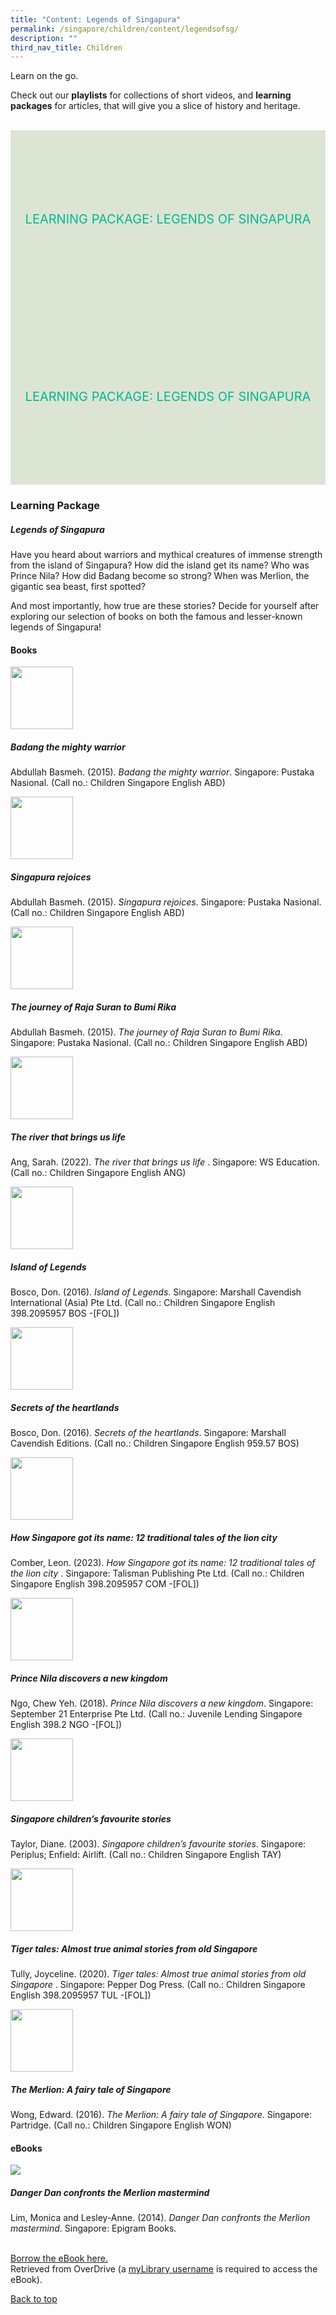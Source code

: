 ```yaml
---
title: "Content: Legends of Singapura"
permalink: /singapore/children/content/legendsofsg/
description: ""
third_nav_title: Children
---
```

<style type="text/css">
/* Links */
.content a { color: #322987; }
.content a:focus,
.content a:hover { color: #28216c; }

/* Button Outline */
.bp-button { padding-left: 1.5rem; padding-right: 1.5rem; }
.bp-button.is-primary-outline { border: 1px solid #322987; color: #322987; background-color: transparent; text-decoration: none; }
.bp-button.is-primary-outline:focus,
.bp-button.is-primary-outline:hover { border: 1px solid #322987; color: #cff2e8; background-color: #322987; text-decoration: none; }

/* Responsive Iframe */
.responsive-iframe { position: absolute; top: 0; left: 0; bottom: 0; right: 0; width: 100%; height: 100%; }
.responsive-iframe-container { position: relative; overflow: hidden; width: 100%; }
.responsive-iframe-container.ratio-16by9 { padding-top: 56.25%; }
.responsive-iframe-container.ratio-4by3 { padding-top: 75%; }
.responsive-iframe-container.ratio-3by2 { padding-top: 66.66%; }
.responsive-iframe-container.ratio-1by1 { padding-top: 100%; }

/* Click Box */
.clickbox { display: block; position: relative; width: 100%; padding-bottom: 56.25%; background-color: transparent; }
.clickbox span { padding: .5rem; }
.clickbox a { position: absolute; display: flex; width: 100%; height: 100%; align-items: center; justify-content: center; font-size: 1.25rem; text-align: center; text-decoration: none; text-transform: uppercase; }
.clickbox a:focus,
.clickbox a:hover { text-decoration: none; }

/* Mint Jade */
.clickbox.is-mint-jade { background-color: #dce5d3; color: #00b794; }
.clickbox.is-mint-jade a { color: #00b794; }
.clickbox.is-mint-jade a:focus,
.clickbox.is-mint-jade a:hover { background-color: #00b794; color: #dce5d3; } 
</style>

Learn on the go. 

Check out our **playlists** for collections of short videos, and **learning packages** for articles, that will give you a slice of history and heritage.


<br>

<div class="row is-multiline">
<div class="col is-one-third">
<div class="clickbox is-mint-jade">
<a href="#lp-tour-around-sg">
<span>Learning Package: Legends of Singapura</span>
</a>
</div>
</div>
	<div class="col is-one-third">
<div class="clickbox is-mint-jade">
<a href="#lp-legends-of-sg">
<span>Learning Package: Legends of Singapura</span>
</a>
</div>
</div>
</div>

<h3><b>Learning Package</b></h3>
<h5 id="lp-legends-of-sg" class="margin--bottom--lg"><b>Legends of Singapura</b></h5>
<p>Have you heard about warriors and mythical creatures of immense strength from the island of Singapura? How did the island get its name? Who was Prince Nila? How did Badang become so strong? When was Merlion, the gigantic sea beast, first spotted?

And most importantly, how true are these stories? Decide for yourself after exploring our selection of books on both the famous and lesser-known legends of Singapura!</p>

<h4>Books</h4>

<div class="row is-multiline margin--bottom--lg">
  <div class="col is-two-fifths">
     <img src="/images/Legends%20of%20SG/badang.PNG" style="width:100;">
  </div>
  <div class="col is-three-fifths">
   <h5>Badang the mighty warrior</h5>
<p>Abdullah Basmeh. (2015). <i>Badang the mighty warrior</i>. Singapore: Pustaka Nasional. (Call no.: Children Singapore English ABD)
</p>
 </div>
</div>
<div class="row is-multiline margin--bottom--lg">
  <div class="col is-two-fifths">
     <img src="/images/Legends%20of%20SG/sg-rejoices.PNG" style="width:100;">
  </div>
  <div class="col is-three-fifths">
   <h5>Singapura rejoices</h5>
<p>Abdullah Basmeh. (2015). <i>Singapura rejoices</i>. Singapore: Pustaka Nasional. (Call no.: Children Singapore English ABD)
</p>
 </div>
</div>

<div class="row is-multiline margin--bottom--lg">
  <div class="col is-two-fifths">
     <img src="/images/Legends%20of%20SG/the-journey.PNG" style="width:100;">
  </div>
  <div class="col is-three-fifths">
   <h5>The journey of Raja Suran to Bumi Rika</h5>
<p>Abdullah Basmeh. (2015). <i>The journey of Raja Suran to Bumi Rika</i>. Singapore: Pustaka Nasional. (Call no.: Children Singapore English ABD)
</p>
 </div>
</div>

<div class="row is-multiline margin--bottom--lg">
  <div class="col is-two-fifths">
     <img src="/images/Legends%20of%20SG/river-life.PNG" style="width:100;">
  </div>
  <div class="col is-three-fifths">
   <h5>The river that brings us life</h5>
<p>Ang, Sarah. (2022). <i>The river that brings us life </i>. Singapore: WS Education. (Call no.: Children Singapore English ANG)
</p>
 </div>
</div>

<div class="row is-multiline margin--bottom--lg">
  <div class="col is-two-fifths">
     <img src="/images/Legends%20of%20SG/island-legends.PNG" style="width:100;">
  </div>
  <div class="col is-three-fifths">
   <h5>Island of Legends</h5>
<p>Bosco, Don. (2016). <i>Island of Legends</i>. Singapore: Marshall Cavendish International (Asia) Pte Ltd. (Call no.: Children Singapore English 398.2095957 BOS -[FOL])
</p>
 </div>
</div>

<div class="row is-multiline margin--bottom--lg">
  <div class="col is-two-fifths">
     <img src="/images/Legends%20of%20SG/heartlands.PNG" style="width:100;">
  </div>
  <div class="col is-three-fifths">
   <h5>Secrets of the heartlands</h5>
<p>Bosco, Don. (2016). <i>Secrets of the heartlands</i>. Singapore: Marshall Cavendish Editions. (Call no.: Children Singapore English 959.57 BOS)
</p>
 </div>
</div>

<div class="row is-multiline margin--bottom--lg">
  <div class="col is-two-fifths">
     <img src="/images/Legends%20of%20SG/sgname.PNG" style="width:100;">
  </div>
  <div class="col is-three-fifths">
   <h5>How Singapore got its name: 12 traditional tales of the lion city</h5>
<p>Comber, Leon. (2023). <i>How Singapore got its name: 12 traditional tales of the lion city </i>. Singapore: Talisman Publishing Pte Ltd. (Call no.: Children Singapore English 398.2095957 COM -[FOL])
</p>
 </div>
</div>

<div class="row is-multiline margin--bottom--lg">
  <div class="col is-two-fifths">
     <img src="/images/Legends%20of%20SG/prince-nila.PNG" style="width:100;">
  </div>
  <div class="col is-three-fifths">
   <h5>Prince Nila discovers a new kingdom</h5>
<p>Ngo, Chew Yeh. (2018). <i>Prince Nila discovers a new kingdom</i>. Singapore: September 21 Enterprise Pte Ltd. (Call no.: Juvenile Lending Singapore English 398.2 NGO -[FOL])
</p>
 </div>
</div>

<div class="row is-multiline margin--bottom--lg">
 <div class="col is-two-fifths">
     <img src="/images/Legends%20of%20SG/fav-stories.PNG" style="width:100;">
  </div>
  <div class="col is-three-fifths">
   <h5>Singapore children’s favourite stories</h5>
<p>Taylor, Diane. (2003). <i>Singapore children’s favourite stories</i>. Singapore: Periplus; Enfield: Airlift. (Call no.: Children Singapore English TAY)
</p>
 </div>
</div>

<div class="row is-multiline margin--bottom--lg">
  <div class="col is-two-fifths">
     <img src="/images/Legends%20of%20SG/tiger-tales.PNG" style="width:100;">
  </div>
  <div class="col is-three-fifths">
   <h5>Tiger tales: Almost true animal stories from old Singapore</h5>
<p>Tully, Joyceline. (2020). <i>Tiger tales: Almost true animal stories from old Singapore </i>. Singapore: Pepper Dog Press. (Call no.: Children Singapore English 398.2095957 TUL -[FOL])
</p>
 </div>
</div>

<div class="row is-multiline margin--bottom--lg">
  <div class="col is-two-fifths">
     <img src="/images/Legends%20of%20SG/merlion-fairytale.PNG" style="width:100;">
  </div>
  <div class="col is-three-fifths">
   <h5>The Merlion: A fairy tale of Singapore</h5>
<p>Wong, Edward. (2016). <i>The Merlion: A fairy tale of Singapore</i>. Singapore: Partridge. (Call no.: Children Singapore English WON)
</p>
 </div>
</div>

<h4>eBooks</h4>

<div class="row is-multiline margin--bottom--lg">
  <div class="col is-two-fifths">
     <a href="https://nlb.overdrive.com/media/3300252" target="_blank">
<img src="/images/Legends%20of%20SG/dangerdan.PNG" style="”width:150;”"></a>
  </div>
  <div class="col is-three-fifths">
   <h5>Danger Dan confronts the Merlion mastermind</h5>
<p>Lim, Monica and Lesley-Anne. (2014). <i>Danger Dan confronts the Merlion mastermind</i>. Singapore: Epigram Books.
</p>
<br>
<a target="_blank" href="https://nlb.overdrive.com/media/3300252">Borrow the eBook here.</a>
<br>
Retrieved from OverDrive (a <a target="_blank" href="https://mobileapp.nlb.gov.sg/get-started-with/mylibrary/">myLibrary username</a> is required to access the eBook). 
 </div>
</div>

<p class="has-text-right margin--top--xl"><a href="#main-content">Back to top</a></p>